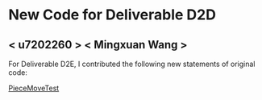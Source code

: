 # New Code for Deliverable D2D

## < u7202260 > < Mingxuan Wang >

For Deliverable D2E, I contributed the following new statements of original code:

[PieceMoveTest](https://gitlab.cecs.anu.edu.au/u5666033/comp1110-ass2-wed11d/-/blob/master/tests/comp1110/ass2/PieceMoveTest.java)